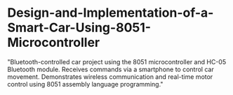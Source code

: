 # Design-and-Implementation-of-a-Smart-Car-Using-8051-Microcontroller
"Bluetooth-controlled car project using the 8051 microcontroller and HC-05 Bluetooth module. Receives commands via a smartphone to control car movement. Demonstrates wireless communication and real-time motor control using 8051 assembly language programming."
